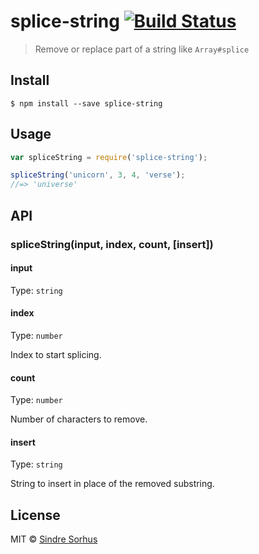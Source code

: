 # splice-string [![Build Status](https://travis-ci.org/sindresorhus/splice-string.svg?branch=master)](https://travis-ci.org/sindresorhus/splice-string)

> Remove or replace part of a string like `Array#splice`


## Install

```
$ npm install --save splice-string
```


## Usage

```js
var spliceString = require('splice-string');

spliceString('unicorn', 3, 4, 'verse');
//=> 'universe'
```


## API

### spliceString(input, index, count, [insert])

#### input

Type: `string`

#### index

Type: `number`

Index to start splicing.

#### count

Type: `number`

Number of characters to remove.

#### insert

Type: `string`

String to insert in place of the removed substring.


## License

MIT © [Sindre Sorhus](http://sindresorhus.com)

